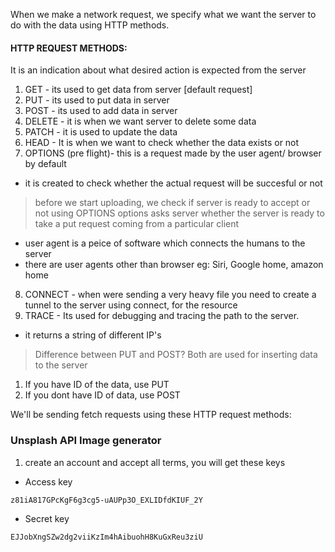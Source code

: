 When we make a network request, we specify what we want the server to do 
with the data using HTTP methods.

#### HTTP REQUEST METHODS:
It is an indication about what desired action is expected from the server 
1. GET - its used to get data from server [default request]
2. PUT - its used to put data in server 
3. POST - its used to add data in server 
4. DELETE - it is when we want server to delete some data 
5. PATCH - it is used to update the data 
6. HEAD - It is when we want to check whether the data exists or not
7. OPTIONS (pre flight)- this is a request made by the user agent/ browser by default 
- it is created to check whether the actual request will be succesful or not 
> before we start uploading, we check if server is ready to accept or not using OPTIONS
> options asks server whether the server is ready to take a put request coming from a particular client

- user agent is a peice of software which connects the humans to the server 
- there are user agents other than browser 
eg: Siri, Google home, amazon home 

8. CONNECT - when were sending a very heavy file you need to create a tunnel to the server using connect,
for the resource 
9. TRACE - Its used for debugging and tracing the path to the server.
- it returns a string of different IP's 

> Difference between PUT and POST?
Both are used for inserting data to the server 
1. If you have ID of the data, use PUT 
2. If you dont have ID of data, use POST 

We'll be sending fetch requests using these HTTP request methods:

### Unsplash API Image generator 
1. create an account and accept all terms, you will get these keys 
- Access key
```bash
z81iA817GPcKgF6g3cg5-uAUPp3O_EXLIDfdKIUF_2Y
```
- Secret key 
```bash 
EJJobXngSZw2dg2viiKzIm4hAibuohH8KuGxReu3ziU
```